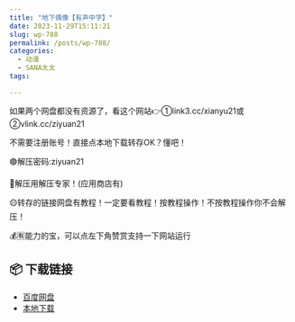 ```yaml
---
title: "地下偶像【有声中字】"
date: 2023-11-29T15:11:21
slug: wp-788
permalink: /posts/wp-788/
categories:
  - 动漫
  - SANA太太
tags:

---
```


如果两个网盘都没有资源了，看这个网站👉①link3.cc/xianyu21或②vlink.cc/ziyuan21

不需要注册账号！直接点本地下载转存OK？懂吧！

🟢解压密码:ziyuan21

🔵解压用解压专家！(应用商店有)

🟡转存的链接网盘有教程！一定要看教程！按教程操作！不按教程操作你不会解压！

💰🈶能力的宝，可以点左下角赞赏支持一下网站运行

## 📦 下载链接
- [百度网盘](https://blziyuan21.com/pay-download/788?key=39875d1a2a&down_id=0)
- [本地下载](https://blziyuan21.com/pay-download/788?key=39875d1a2a&down_id=1)

